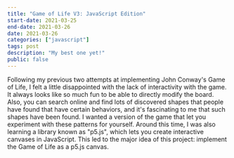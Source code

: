 ```yaml
---
title: "Game of Life V3: JavaScript Edition"
start-date: 2021-03-25
end-date: 2021-03-26
date: 2021-03-26
categories: ["javascript"]
tags: post
description: "My best one yet!"
public: false
---
```

Following my previous two attempts at implementing John Conway's Game of Life, I felt a little disappointed with the lack of interactivity with the game. It always looks like so much fun to be able to directly modify the board. Also, you can search online and find lots of discovered shapes that people have found that have certain behaviors, and it's fascinating to me that such shapes have been found. I wanted a version of the game that let you experiment with these patterns for yourself. Around this time, I was also learning a library known as "p5.js", which lets you create interactive canvases in JavaScript. This led to the major idea of this project: implement the Game of Life as a p5.js canvas.

